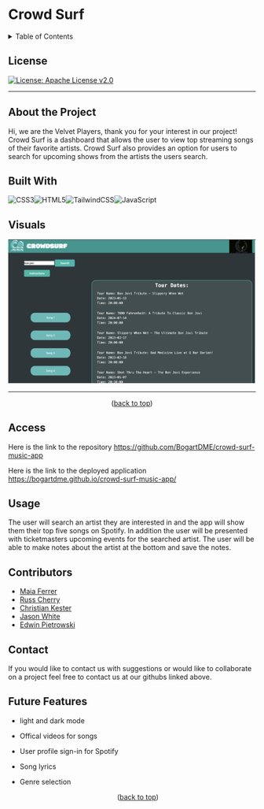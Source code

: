 # Crowd Surf
  <a id="readme-top"></a>
  
  
  <details close> 
  <summary> Table of Contents</summary><br/>
  
  - [Title](#title)
  - [License](#license)
  - [About the Project](#about-the-Project)
    - [Built With](#built-with)
    - [Visuals](#visuals)
  - [Access](#access)
  - [Usage](#usage)
  - [Contributions](#contributions)
  - [Contact](#contact)
  - [Future Features](#future-features)
  

  </details>

  ## License
  
  [![License: Apache License v2.0](https://img.shields.io/badge/License-Apache_2.0-blue.svg)](https://opensource.org/licenses/Apache-2.0)
    
  

---

## About the Project

  Hi, we are the Velvet Players, thank you for your interest in our project! Crowd Surf is a dashboard that allows the user to view top streaming songs of their favorite artists. Crowd Surf also provides an option for users to search for upcoming shows from the artists the users search.

  

  ## Built With 

  ![CSS3](https://img.shields.io/badge/css3-%231572B6.svg?style=for-the-badge&logo=css3&logoColor=white)![HTML5](https://img.shields.io/badge/html5-%23E34F26.svg?style=for-the-badge&logo=html5&logoColor=white)![TailwindCSS](https://img.shields.io/badge/tailwindcss-%2338B2AC.svg?style=for-the-badge&logo=tailwind-css&logoColor=white)![JavaScript](https://img.shields.io/badge/javascript-%23323330.svg?style=for-the-badge&logo=javascript&logoColor=%23F7DF1E)

    
  ## Visuals
  
  


  ![Alt full site image](./assets/images/Screen%20Shot%202023-01-03%20at%2010.29.35%20PM.png)




---

<p align="middle">(<a href="#readme-top">back to top</a>)</p>


## Access

   Here is the link to the repository https://github.com/BogartDME/crowd-surf-music-app


   Here is the link to the deployed application https://bogartdme.github.io/crowd-surf-music-app/
  




## Usage

  The user will search an artist they are interested in and the app will show them their top five songs on Spotify. In addition the user will be presented with ticketmasters upcoming events for the searched artist. The user will be able to make notes about the artist at the bottom and save the notes. 




## Contributors

- [Maia Ferrer](https://github.com/maiaferrer)
- [Russ Cherry](https://github.com/RussC22)
- [Christian Kester](https://github.com/ckester99)
- [Jason White](https://github.com/JasonAdalWhite)
- [Edwin Pietrowski](https://github.com/BogartDME)




## Contact

  If you would like to contact us with suggestions or would like to collaborate on a project feel free to contact us at our githubs linked above.




## Future Features

- light and dark mode
- Offical videos for songs
- User profile sign-in for Spotify
- Song lyrics
- Genre selection




  <p align="middle">(<a href="#readme-top">back to top</a>)</p>

